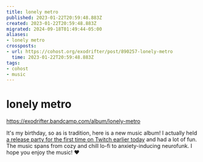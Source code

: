 ```yaml
---
title: lonely metro
published: 2023-01-22T20:59:48.883Z
created: 2023-01-22T20:59:48.883Z
migrated: 2024-09-18T01:49:44-05:00
aliases:
- lonely metro
crossposts:
- url: https://cohost.org/exodrifter/post/890257-lonely-metro
  time: 2023-01-22T20:59:48.883Z
tags:
- cohost
- music
---
```


# lonely metro

https://exodrifter.bandcamp.com/album/lonely-metro

It's my birthday, so as is tradition, here is a new music album! I actually held [a release party for the first time on Twitch earlier today](../vods/20230122175201.md) and had a lot of fun. The music spans from cozy and chill lo-fi to anxiety-inducing neurofunk. I hope you enjoy the music! ❤️
